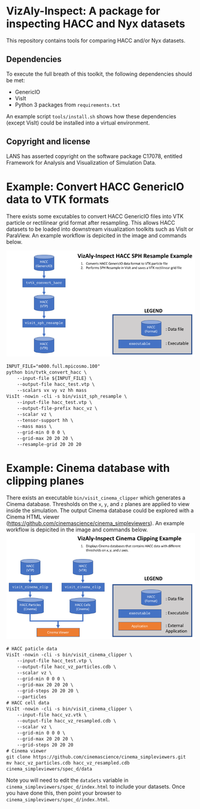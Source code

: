 # VizAly-Inspect: A package for inspecting HACC and Nyx datasets

This repository contains tools for comparing HACC and/or Nyx datasets.

## Dependencies

To execute the full breath of this toolkit, the following dependencies should be met:
  * GenericIO
  * VisIt
  * Python 3 packages from ``requirements.txt``

An example script ``tools/install.sh`` shows how these dependencies (except VisIt) could be installed into a virtual environment.

## Copyright and license
LANS has asserted copyright on the software package C17078, entitled Framework for Analysis and Visualization of Simulation Data.

# Example: Convert HACC GenericIO data to VTK formats

There exists some excutables to convert HACC GenericIO files into VTK particle or rectilinear grid format after resampling.
This allows HACC datasets to be loaded into downstream visualization toolkits such as VisIt or ParaView.
An example workflow is depicited in the image and commands below.

![workflow_convert](docs/workflow_convert.png)
```
INPUT_FILE="m000.full.mpicosmo.100"
python bin/tvtk_convert_hacc \
    --input-file ${INPUT_FILE} \
    --output-file hacc_test.vtp \
    --scalars vx vy vz hh mass
VisIt -nowin -cli -s bin/visit_sph_resample \
    --input-file hacc_test.vtp \
    --output-file-prefix hacc_vz \
    --scalar vz \
    --tensor-support hh \
    --mass mass \
    --grid-min 0 0 0 \
    --grid-max 20 20 20 \
    --resample-grid 20 20 20
```

# Example: Cinema database with clipping planes

There exists an executable ``bin/visit_cinema_clipper`` which generates a Cinema database.
Thresholds on the ``x``, ``y``, and ``z`` planes are applied to view inside the simulation.
The output Cinema database could be explored with a Cinema HTML viewer (https://github.com/cinemascience/cinema_simpleviewers).
An example workflow is depicited in the image and commands below.
![workflow_cinema_clipper](docs/workflow_cinema_clipper.png)
```
# HACC paticle data
VisIt -nowin -cli -s bin/visit_cinema_clipper \
    --input-file hacc_test.vtp \
    --output-file hacc_vz_particles.cdb \
    --scalar vz \
    --grid-min 0 0 0 \
    --grid-max 20 20 20 \
    --grid-steps 20 20 20 \
    --particles
# HACC cell data
VisIt -nowin -cli -s bin/visit_cinema_clipper \
    --input-file hacc_vz.vtk \
    --output-file hacc_vz_resampled.cdb \
    --scalar vz \
    --grid-min 0 0 0 \
    --grid-max 20 20 20 \
    --grid-steps 20 20 20
# Cinema viewer
git clone https://github.com/cinemascience/cinema_simpleviewers.git
mv hacc_vz_particles.cdb hacc_vz_resampled.cdb cinema_simpleviewers/spec_d/data
```
Note you will need to edit the ``dataSets`` variable in ``cinema_simpleviewers/spec_d/index.html`` to include your datasets.
Once you have done this, then point your browser to ``cinema_simpleviewers/spec_d/index.html``.
